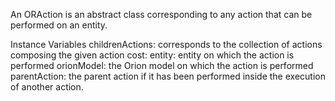An ORAction is an abstract class corresponding to any action that can be performed on an entity.

Instance Variables
	childrenActions:		corresponds to the collection of actions composing the given action
	cost:		<Object>
	entity:		entity on which the action is performed
	orionModel:		the Orion model on which the action is performed
	parentAction:		the parent action if it has been performed inside the execution of another action.
